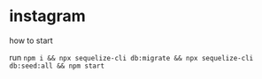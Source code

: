 # instagram

how to start

run ```npm i && npx sequelize-cli db:migrate && npx sequelize-cli db:seed:all && npm start ```